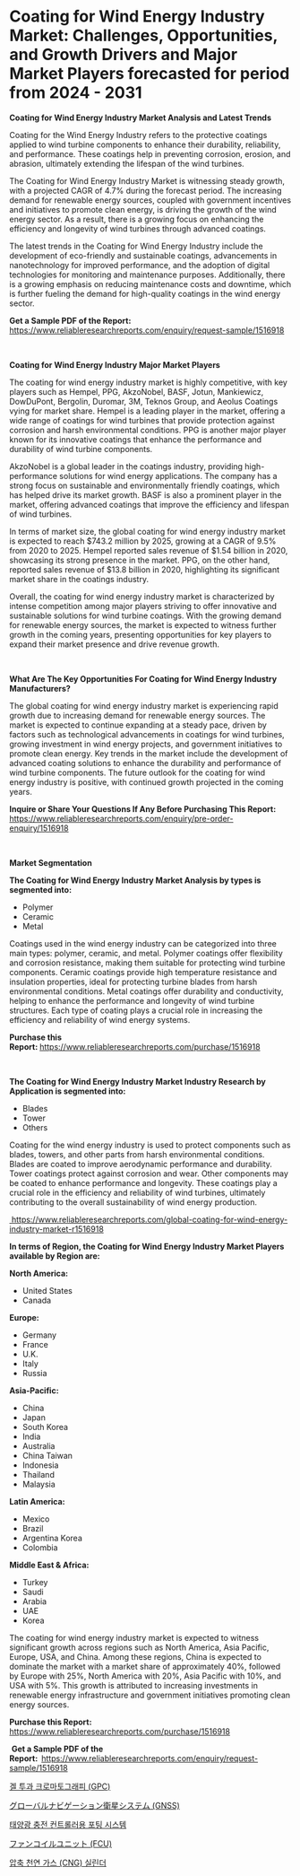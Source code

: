 <p><h1>Coating for Wind Energy Industry Market: Challenges, Opportunities, and Growth Drivers and Major Market Players forecasted for period from 2024 - 2031</h1></p><p><strong>Coating for Wind Energy Industry Market Analysis and Latest Trends</strong></p>
<p><p>Coating for the Wind Energy Industry refers to the protective coatings applied to wind turbine components to enhance their durability, reliability, and performance. These coatings help in preventing corrosion, erosion, and abrasion, ultimately extending the lifespan of the wind turbines.</p><p>The Coating for Wind Energy Industry Market is witnessing steady growth, with a projected CAGR of 4.7% during the forecast period. The increasing demand for renewable energy sources, coupled with government incentives and initiatives to promote clean energy, is driving the growth of the wind energy sector. As a result, there is a growing focus on enhancing the efficiency and longevity of wind turbines through advanced coatings.</p><p>The latest trends in the Coating for Wind Energy Industry include the development of eco-friendly and sustainable coatings, advancements in nanotechnology for improved performance, and the adoption of digital technologies for monitoring and maintenance purposes. Additionally, there is a growing emphasis on reducing maintenance costs and downtime, which is further fueling the demand for high-quality coatings in the wind energy sector.</p></p>
<p><strong>Get a Sample PDF of the Report:&nbsp;</strong> <a href="https://www.reliableresearchreports.com/enquiry/request-sample/1516918">https://www.reliableresearchreports.com/enquiry/request-sample/1516918</a></p>
<p>&nbsp;</p>
<p><strong>Coating for Wind Energy Industry Major Market Players</strong></p>
<p><p>The coating for wind energy industry market is highly competitive, with key players such as Hempel, PPG, AkzoNobel, BASF, Jotun, Mankiewicz, DowDuPont, Bergolin, Duromar, 3M, Teknos Group, and Aeolus Coatings vying for market share. Hempel is a leading player in the market, offering a wide range of coatings for wind turbines that provide protection against corrosion and harsh environmental conditions. PPG is another major player known for its innovative coatings that enhance the performance and durability of wind turbine components.</p><p>AkzoNobel is a global leader in the coatings industry, providing high-performance solutions for wind energy applications. The company has a strong focus on sustainable and environmentally friendly coatings, which has helped drive its market growth. BASF is also a prominent player in the market, offering advanced coatings that improve the efficiency and lifespan of wind turbines.</p><p>In terms of market size, the global coating for wind energy industry market is expected to reach $743.2 million by 2025, growing at a CAGR of 9.5% from 2020 to 2025. Hempel reported sales revenue of $1.54 billion in 2020, showcasing its strong presence in the market. PPG, on the other hand, reported sales revenue of $13.8 billion in 2020, highlighting its significant market share in the coatings industry.</p><p>Overall, the coating for wind energy industry market is characterized by intense competition among major players striving to offer innovative and sustainable solutions for wind turbine coatings. With the growing demand for renewable energy sources, the market is expected to witness further growth in the coming years, presenting opportunities for key players to expand their market presence and drive revenue growth.</p></p>
<p>&nbsp;</p>
<p><strong>What Are The Key Opportunities For Coating for Wind Energy Industry Manufacturers?</strong></p>
<p><p>The global coating for wind energy industry market is experiencing rapid growth due to increasing demand for renewable energy sources. The market is expected to continue expanding at a steady pace, driven by factors such as technological advancements in coatings for wind turbines, growing investment in wind energy projects, and government initiatives to promote clean energy. Key trends in the market include the development of advanced coating solutions to enhance the durability and performance of wind turbine components. The future outlook for the coating for wind energy industry is positive, with continued growth projected in the coming years.</p></p>
<p><strong>Inquire or Share Your Questions If Any Before Purchasing This Report:</strong> <a href="https://www.reliableresearchreports.com/enquiry/pre-order-enquiry/1516918">https://www.reliableresearchreports.com/enquiry/pre-order-enquiry/1516918</a></p>
<p>&nbsp;</p>
<p><strong>Market Segmentation</strong></p>
<p><strong>The Coating for Wind Energy Industry Market Analysis by types is segmented into:</strong></p>
<p><ul><li>Polymer</li><li>Ceramic</li><li>Metal</li></ul></p>
<p><p>Coatings used in the wind energy industry can be categorized into three main types: polymer, ceramic, and metal. Polymer coatings offer flexibility and corrosion resistance, making them suitable for protecting wind turbine components. Ceramic coatings provide high temperature resistance and insulation properties, ideal for protecting turbine blades from harsh environmental conditions. Metal coatings offer durability and conductivity, helping to enhance the performance and longevity of wind turbine structures. Each type of coating plays a crucial role in increasing the efficiency and reliability of wind energy systems.</p></p>
<p><strong>Purchase this Report:&nbsp;</strong><a href="https://www.reliableresearchreports.com/purchase/1516918">https://www.reliableresearchreports.com/purchase/1516918</a></p>
<p>&nbsp;</p>
<p><strong>The Coating for Wind Energy Industry Market Industry Research by Application is segmented into:</strong></p>
<p><ul><li>Blades</li><li>Tower</li><li>Others</li></ul></p>
<p><p>Coating for the wind energy industry is used to protect components such as blades, towers, and other parts from harsh environmental conditions. Blades are coated to improve aerodynamic performance and durability. Tower coatings protect against corrosion and wear. Other components may be coated to enhance performance and longevity. These coatings play a crucial role in the efficiency and reliability of wind turbines, ultimately contributing to the overall sustainability of wind energy production.</p></p>
<p><a href="https://www.reliableresearchreports.com/global-coating-for-wind-energy-industry-market-r1516918">&nbsp;https://www.reliableresearchreports.com/global-coating-for-wind-energy-industry-market-r1516918</a></p>
<p><strong>In terms of Region, the Coating for Wind Energy Industry Market Players available by Region are:</strong></p>
<p>
    <p> <strong> North America: </strong>
        <ul>
            <li>United States</li>
            <li>Canada</li>
        </ul>
        </p> 
    <p> <strong> Europe: </strong>
        <ul>
            <li>Germany</li>
            <li>France</li>
            <li>U.K.</li>
            <li>Italy</li>
            <li>Russia</li>
        </ul>
        </p> 
    <p> <strong> Asia-Pacific: </strong>
        <ul>
            <li>China</li>
            <li>Japan</li>
            <li>South Korea</li>
            <li>India</li>
            <li>Australia</li>
            <li>China Taiwan</li>
            <li>Indonesia</li>
            <li>Thailand</li>
            <li>Malaysia</li>
        </ul>
        </p> 
    <p> <strong> Latin America: </strong>
        <ul>
            <li>Mexico</li>
            <li>Brazil</li>
            <li>Argentina Korea</li>
            <li>Colombia</li>
        </ul>
        </p> 
    <p> <strong> Middle East & Africa: </strong>
        <ul>
            <li>Turkey</li>
            <li>Saudi</li>
            <li>Arabia</li>
            <li>UAE</li>
            <li>Korea</li>
        </ul>
    </p>
    </p>
<p><p>The coating for wind energy industry market is expected to witness significant growth across regions such as North America, Asia Pacific, Europe, USA, and China. Among these regions, China is expected to dominate the market with a market share of approximately 40%, followed by Europe with 25%, North America with 20%, Asia Pacific with 10%, and USA with 5%. This growth is attributed to increasing investments in renewable energy infrastructure and government initiatives promoting clean energy sources.</p></p>
<p><strong>Purchase this Report: </strong><a href="https://www.reliableresearchreports.com/purchase/1516918">https://www.reliableresearchreports.com/purchase/1516918</a></p>
<p>&nbsp;<strong>Get a Sample PDF of the Report:&nbsp;&nbsp;</strong><a href="https://www.reliableresearchreports.com/enquiry/request-sample/1516918">https://www.reliableresearchreports.com/enquiry/request-sample/1516918</a></p>
<p><strong></strong></p>
<p><p><a href="https://medium.com/@audieyost2004/%EA%B8%80%EB%A1%9C%EB%B2%8C-%EC%A0%A4-%ED%88%AC%EA%B3%BC-%ED%81%AC%EB%A1%9C%EB%A7%88%ED%86%A0%EA%B7%B8%EB%9E%98%ED%94%BC-gpc-%EC%82%B0%EC%97%85-%EC%9C%A0%ED%98%95-%EC%9D%91%EC%9A%A9-%EC%8B%9C%EC%9E%A5-%EC%B0%B8%EA%B0%80%EC%9E%90-%EC%A7%80%EC%97%AD%EB%B3%84-%EC%84%B1%EC%9E%A5-%EB%B6%84%EC%84%9D-%EA%B7%B8%EB%A6%AC%EA%B3%A0-%EB%AF%B8%EB%9E%98-%EC%8B%9C%EB%82%98%EB%A6%AC%EC%98%A4-2024-2031-1160ce197ca0">겔 투과 크로마토그래피 (GPC)</a></p><p><a href="https://medium.com/@amehdzmay/2024%E5%B9%B4%E3%81%8B%E3%82%892031%E5%B9%B4%E3%81%BE%E3%81%A7%E3%81%AEgnss%E5%B8%82%E5%A0%B4%E3%81%AE%E6%88%90%E9%95%B7%E8%A6%8B%E9%80%9A%E3%81%97%E3%81%AF-%E5%B8%82%E5%A0%B4%E3%81%AE%E5%82%BE%E5%90%91%E5%88%86%E6%9E%90%E3%81%AB%E3%82%88%E3%82%8A-%E5%B8%82%E5%A0%B4%E3%81%AE%E5%8B%95%E5%90%91-%E5%9C%B0%E5%9F%9F%E3%81%AE%E8%A6%8B%E9%80%9A%E3%81%97-%E5%8F%8E%E7%9B%8A%E3%82%92%E5%88%86%E6%9E%90%E3%81%97%E3%81%9F%E7%B5%90%E6%9E%9C-%E5%B9%B4%E5%B9%B3%E5%9D%87%E6%88%90%E9%95%B7%E7%8E%87-%E3%81%A7%E6%8A%95%E5%BD%B1%E3%81%95%E3%82%8C%E3%81%A6%E3%81%84%E3%81%BE%E3%81%99-754756ab4842">グローバルナビゲーション衛星システム (GNSS)</a></p><p><a href="https://github.com/kvbohdfy111/Market-Research-Report-List-1/blob/main/9075956112176.md">태양광 충전 컨트롤러용 포팅 시스템</a></p><p><a href="https://medium.com/@munroco657/%E3%83%95%E3%82%A1%E3%83%B3%E3%82%B3%E3%82%A4%E3%83%AB%E3%83%A6%E3%83%8B%E3%83%83%E3%83%88-fcu-%E7%94%A3%E6%A5%AD%E3%81%AE%E6%B4%9E%E5%AF%9F-2031%E5%B9%B4%E3%81%BE%E3%81%A7%E3%81%AE%E5%B8%82%E5%A0%B4%E3%81%AE%E8%B2%A1%E5%8B%99%E7%8A%B6%E6%B3%81-%E5%B8%82%E5%A0%B4%E8%A6%8F%E6%A8%A1-%E3%81%8A%E3%82%88%E3%81%B3%E5%8F%8E%E7%9B%8A%E5%88%86%E6%9E%90-dcf81b0e1a5d">ファンコイルユニット (FCU)</a></p><p><a href="https://medium.com/@florianwolf50/2024%EB%85%84%EB%B6%80%ED%84%B0-2031%EB%85%84%EA%B9%8C%EC%A7%80%EC%9D%98-%EC%95%95%EC%B6%95-%EC%B2%9C%EC%97%B0-%EA%B0%80%EC%8A%A4-cng-%EC%8B%A4%EB%A6%B0%EB%8D%94-%EC%8B%9C%EC%9E%A5-%EC%A0%90%EC%9C%A0%EC%9C%A8-%EB%B0%8F-%EA%B2%BD%EC%9F%81-%ED%92%8D%EA%B2%BD%EC%97%90-%EB%8C%80%ED%95%9C-%ED%86%B5%EC%B0%B0%EB%A0%A5-920065318ddc">압축 천연 가스 (CNG) 실린더</a></p></p>